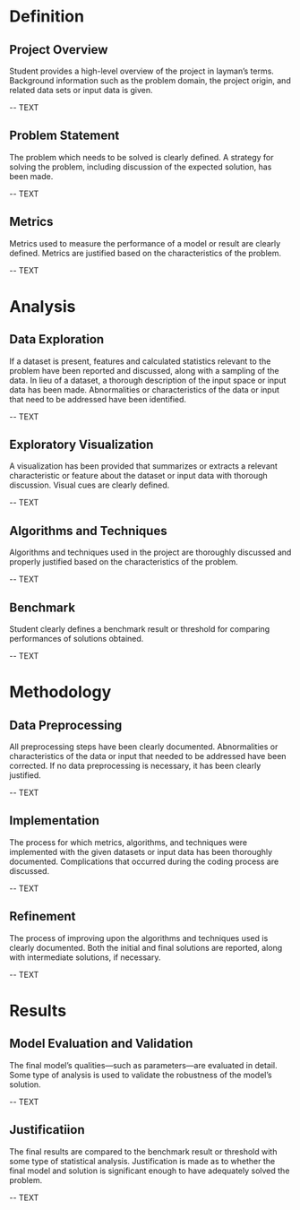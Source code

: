 # Definition

## Project Overview

Student provides a high-level overview of the project in layman’s terms. Background information such as the problem domain, the project origin, and related data sets or input data is given.

-- TEXT

## Problem Statement

The problem which needs to be solved is clearly defined. A strategy for solving the problem, including discussion of the expected solution, has been made.

-- TEXT

## Metrics

Metrics used to measure the performance of a model or result are clearly defined. Metrics are justified based on the characteristics of the problem.

-- TEXT

# Analysis

## Data Exploration

If a dataset is present, features and calculated statistics relevant to the problem have been reported and discussed, along with a sampling of the data. In lieu of a dataset, a thorough description of the input space or input data has been made. Abnormalities or characteristics of the data or input that need to be addressed have been identified.

-- TEXT

## Exploratory Visualization

A visualization has been provided that summarizes or extracts a relevant characteristic or feature about the dataset or input data with thorough discussion. Visual cues are clearly defined.

-- TEXT

## Algorithms and Techniques

Algorithms and techniques used in the project are thoroughly discussed and properly justified based on the characteristics of the problem.

-- TEXT

## Benchmark

Student clearly defines a benchmark result or threshold for comparing performances of solutions obtained.

-- TEXT

# Methodology

## Data Preprocessing

All preprocessing steps have been clearly documented. Abnormalities or characteristics of the data or input that needed to be addressed have been corrected. If no data preprocessing is necessary, it has been clearly justified.

-- TEXT

## Implementation

The process for which metrics, algorithms, and techniques were implemented with the given datasets or input data has been thoroughly documented. Complications that occurred during the coding process are discussed.

-- TEXT

## Refinement

The process of improving upon the algorithms and techniques used is clearly documented. Both the initial and final solutions are reported, along with intermediate solutions, if necessary.

-- TEXT

# Results

## Model Evaluation and Validation

The final model’s qualities—such as parameters—are evaluated in detail. Some type of analysis is used to validate the robustness of the model’s solution.

-- TEXT

## Justificatiion

The final results are compared to the benchmark result or threshold with some type of statistical analysis. Justification is made as to whether the final model and solution is significant enough to have adequately solved the problem.

-- TEXT